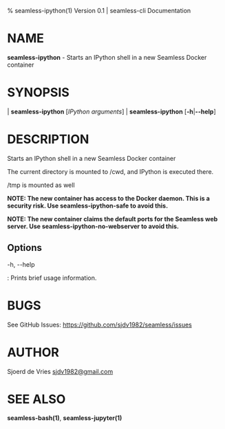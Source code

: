 % seamless-ipython(1) Version 0.1 | seamless-cli Documentation

NAME
====

**seamless-ipython** - Starts an IPython shell in a new Seamless Docker container

SYNOPSIS
========

| **seamless-ipython** \[_IPython arguments_]
| **seamless-ipython** \[**-h**|**--help**]

DESCRIPTION
===========

Starts an IPython shell in a new Seamless Docker container

The current directory is mounted to /cwd, and IPython is executed there.

/tmp is mounted as well

**NOTE: The new container has access to the Docker daemon. This is a security risk. Use seamless-ipython-safe to avoid this.**

**NOTE: The new container claims the default ports for the Seamless web server. Use seamless-ipython-no-webserver to avoid this.**


Options
-------

-h, --help

:   Prints brief usage information.


BUGS
====

See GitHub Issues: <https://github.com/sjdv1982/seamless/issues>

AUTHOR
======

Sjoerd de Vries <sjdv1982@gmail.com>

SEE ALSO
========

**seamless-bash(1)**, **seamless-jupyter(1)**